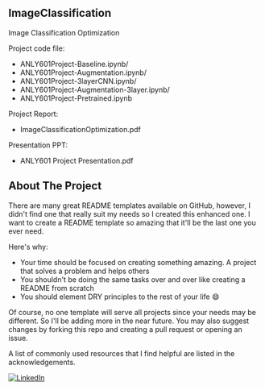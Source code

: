 ## ImageClassification
Image Classification Optimization

Project code file:
* ANLY601Project-Baseline.ipynb/
* ANLY601Project-Augmentation.ipynb/
* ANLY601Project-3layerCNN.ipynb/
* ANLY601Project-Augmentation-3layer.ipynb/
* ANLY601Project-Pretrained.ipynb

Project Report:
* ImageClassificationOptimization.pdf

Presentation PPT:
* ANLY601 Project Presentation.pdf

<!-- ABOUT THE PROJECT -->
## About The Project

<!-- [![Product Name Screen Shot][product-screenshot]](https://example.com) -->

There are many great README templates available on GitHub, however, I didn't find one that really suit my needs so I created this enhanced one. I want to create a README template so amazing that it'll be the last one you ever need.

Here's why:
* Your time should be focused on creating something amazing. A project that solves a problem and helps others
* You shouldn't be doing the same tasks over and over like creating a README from scratch
* You should element DRY principles to the rest of your life :smile:

Of course, no one template will serve all projects since your needs may be different. So I'll be adding more in the near future. You may also suggest changes by forking this repo and creating a pull request or opening an issue.

A list of commonly used resources that I find helpful are listed in the acknowledgements.

[![LinkedIn][linkedin-shield]][linkedin-url]


[linkedin-shield]: https://img.shields.io/badge/-LinkedIn-black.svg?style=flat-square&logo=linkedin&colorB=555
[linkedin-url]: https://www.linkedin.com/in/mengzhi-zhou-5a717aa2/

